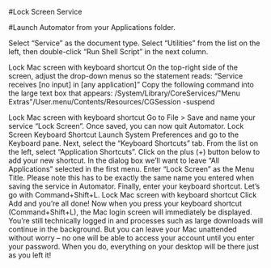 #Lock Screen Service

#Launch Automator from your Applications folder.

Select “Service” as the document type.
Select “Utilities” from the list on the left, then double-click “Run Shell Script” in the next column.

Lock Mac screen with keyboard shortcut
On the top-right side of the screen, adjust the drop-down menus so the statement reads: “Service receives [no input] in [any application]”
Copy the following command into the large text box that appears:
/System/Library/CoreServices/"Menu Extras"/User.menu/Contents/Resources/CGSession -suspend

Lock Mac screen with keyboard shortcut
Go to File > Save and name your service “Lock Screen”. Once saved, you can now quit Automator.
Lock Screen Keyboard Shortcut
Launch System Preferences and go to the Keyboard pane.
Next, select the “Keyboard Shortcuts” tab. From the list on the left, select “Application Shortcuts”. Click on the plus (+) button below to add your new shortcut.
In the dialog box we’ll want to leave “All Applications” selected in the first menu. Enter “Lock Screen” as the Menu Title. Please note this has to be exactly the same name you entered when saving the service in Automator. Finally, enter your keyboard shortcut. Let’s go with Command+Shift+L.
Lock Mac screen with keyboard shortcut
Click Add and you’re all done!
Now when you press your keyboard shortcut (Command+Shift+L), the Mac login screen will immediately be displayed. You’re still technically logged in and processes such as large downloads will continue in the background. But you can leave your Mac unattended without worry – no one will be able to access your account until you enter your password. When you do, everything on your desktop will be there just as you left it!
